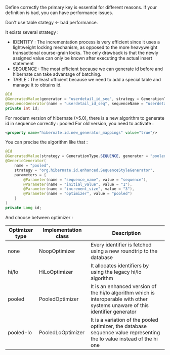 Define correctly the primary key is essential for different reasons.
If your definition is bad, you can have performance issues.

Don't use table stategy <- bad performance.

It exists several strategy :
* IDENTITY : The incrementation process is very efficient since it uses a lightweight locking mechanism, as opposed to the more heavyweight transactional course-grain locks. The only drawback is that the newly assigned value can only be known after executing the actual insert statement
* SEQUENCE : The most efficient because we can generate id before and hibernate can take advantage of batching.
* TABLE : The least officient because we need to add a special table and manage it to obtains id.

```java
@Id
@GeneratedValue(generator = "userdetail_id_seq", strategy = GenerationType.SEQUENCE)
@SequenceGenerator(name = "userdetail_id_seq", sequenceName = "userdetail_id_seq")
private int id;
```

For modern version of hibernate (>5.0), there is a new algorithm to generate id in sequence correctly : pooled
For old version, you need to activate :

```xml
<property name="hibernate.id.new_generator_mappings" value="true"/>
```

You can precise the algorithm like that :

```java
@Id
@GeneratedValue(strategy = GenerationType.SEQUENCE, generator = "pooled")
@GenericGenerator(
    name = "pooled",
    strategy = "org.hibernate.id.enhanced.SequenceStyleGenerator",
    parameters = {
        @Parameter(name = "sequence_name", value = "sequence"),
        @Parameter(name = "initial_value", value = "1"),
        @Parameter(name = "increment_size", value = "3"),
        @Parameter(name = "optimizer", value = "pooled")
    }
)
private Long id;
```

And choose between optimizer :

| Optimizer type | Implementation class | Description |
| ------ | ------ | ------ |
|   none   |  NoopOptimizer    |   Every identifier is fetched using a new roundtrip to the database   |
|   hi/lo   |   HiLoOptimizer   |   It allocates identifiers by using the legacy hi/lo algorithm   |
| pooled | PooledOptimizer | It is an enhanced version of the hi/lo algorithm which is interoperable with other systems unaware of this identifier generator |
| pooled-lo | PooledLoOptimizer | It is a variation of the pooled optimizer, the database sequence value representing the lo value instead of the hi one |

